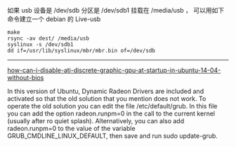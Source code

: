 如果 usb 设备是 /dev/sdb 分区是 /dev/sdb1 挂载在 /media/usb ，
可以用如下命令建立一个 debian 的 Live-usb

    make
    rsync -av dest/ /media/usb
    syslinux -s /dev/sdb1
    dd if=/usr/lib/syslinux/mbr/mbr.bin of=/dev/sdb

- - -

[how-can-i-disable-ati-discrete-graphic-gpu-at-startup-in-ubuntu-14-04-without-bios](http://askubuntu.com/questions/450410/how-can-i-disable-ati-discrete-graphic-gpu-at-startup-in-ubuntu-14-04-without-bi)

In this version of Ubuntu, Dynamic Radeon Drivers are included and activated so that the old solution that you mention does not work.  To operate the old solution you can edit the file /etc/default/grub.  In this file you can add the option radeon.runpm=0 in the call to the current kernel (usually after ro quiet splash).  Alternatively, you can also add radeon.runpm=0 to the value of the variable GRUB\_CMDLINE\_LINUX\_DEFAULT, then save and run sudo update-grub.

